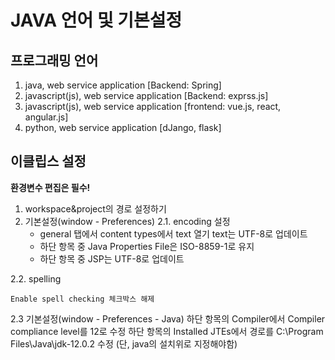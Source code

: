 JAVA 언어 및 기본설정
==========================
프로그래밍 언어
-------------------
1. java, web service application [Backend: Spring]
2. javascript(js), web service application [Backend: exprss.js]
3. javascript(js), web service application [frontend: vue.js, react, angular.js]
4. python, web service application [dJango, flask]

이클립스 설정
-----------------------
**환경변수 편집은 필수!**

1. workspace&project의 경로 설정하기
2. 기본설정(window - Preferences)
2.1. encoding 설정
   - general 탭에서 content types에서 text 열기 text는 UTF-8로 업데이트  
   - 하단 항목 중 Java Properties File은 ISO-8859-1로 유지   
   - 하단 항목 중 JSP는 UTF-8로 업데이트
 
2.2. spelling 

    Enable spell checking 체크박스 해제
 
2.3 기본설정(window - Preferences - Java)
    하단 항목의 Compiler에서 Compiler compliance level를 12로 수정 
    하단 항목의 Installed JTEs에서 경로를 C:\Program Files\Java\jdk-12.0.2 수정 (단, java의 설치위로 지정해야함)
